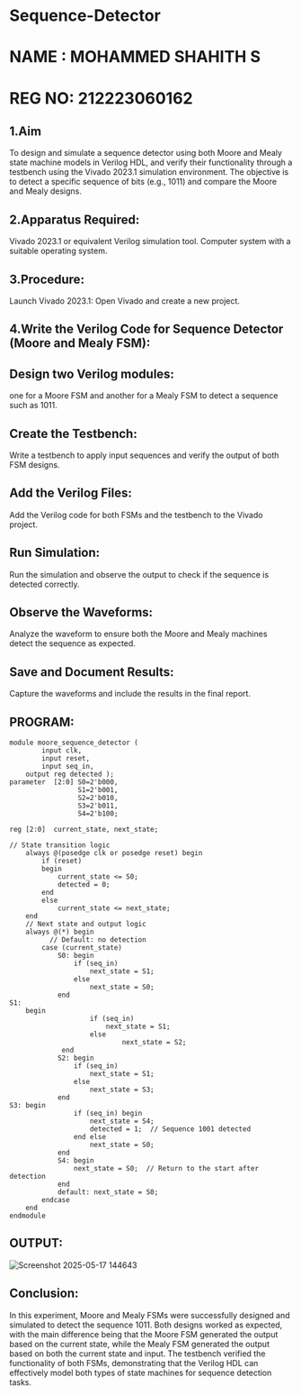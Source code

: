 # Sequence-Detector
# NAME : MOHAMMED SHAHITH S
# REG NO: 212223060162

## 1.Aim

To design and simulate a sequence detector using both Moore and Mealy state machine models in Verilog HDL, and verify their functionality through a testbench using the Vivado 2023.1 simulation environment. The objective is to detect a specific sequence of bits (e.g., 1011) and compare the Moore and Mealy designs.

## 2.Apparatus Required:

Vivado 2023.1 or equivalent Verilog simulation tool.
Computer system with a suitable operating system.

## 3.Procedure:

Launch Vivado 2023.1:
Open Vivado and create a new project.

## 4.Write the Verilog Code for Sequence Detector (Moore and Mealy FSM):

## Design two Verilog modules:

one for a Moore FSM and another for a Mealy FSM to detect a sequence such as 1011.

## Create the Testbench:

Write a testbench to apply input sequences and verify the output of both FSM designs.

## Add the Verilog Files:

Add the Verilog code for both FSMs and the testbench to the Vivado project.

## Run Simulation:

Run the simulation and observe the output to check if the sequence is detected correctly.

## Observe the Waveforms:

Analyze the waveform to ensure both the Moore and Mealy machines detect the sequence as expected.

## Save and Document Results:

Capture the waveforms and include the results in the final report.

## PROGRAM:
```
module moore_sequence_detector (
    	input clk,
    	input reset,
    	input seq_in, 
	output reg detected );
parameter  [2:0] S0=2'b000,
                 S1=2'b001,
                 S2=2'b010,
                 S3=2'b011,
                 S4=2'b100;

reg [2:0]  current_state, next_state;

// State transition logic
    always @(posedge clk or posedge reset) begin
        if (reset)
        begin
            current_state <= S0;
            detected = 0;
        end
        else
            current_state <= next_state;
    end
    // Next state and output logic
    always @(*) begin
          // Default: no detection
        case (current_state)
            S0: begin
                if (seq_in)
                    next_state = S1;
                else
                    next_state = S0;
            end
S1: 
	begin
                	if (seq_in)
                   	 	next_state = S1;
                	else
                    		next_state = S2;
           	 end
            S2: begin
                if (seq_in)
                    next_state = S1;
                else
                    next_state = S3;
            end
S3: begin
                if (seq_in) begin
                    next_state = S4;
                    detected = 1;  // Sequence 1001 detected
                end else
                    next_state = S0;
            end
            S4: begin
                next_state = S0;  // Return to the start after detection
            end
            default: next_state = S0;
        endcase
    end
endmodule
```
## OUTPUT:
![Screenshot 2025-05-17 144643](https://github.com/user-attachments/assets/7a46ed2f-850e-4d99-8761-ef031c4b5f75)



## Conclusion:
In this experiment, Moore and Mealy FSMs were successfully designed and simulated to detect the sequence 1011. Both designs worked as expected, with the main difference being that the Moore FSM generated the output based on the current state, while the Mealy FSM generated the output based on both the current state and input. The testbench verified the functionality of both FSMs, demonstrating that the Verilog HDL can effectively model both types of state machines for sequence detection tasks.
